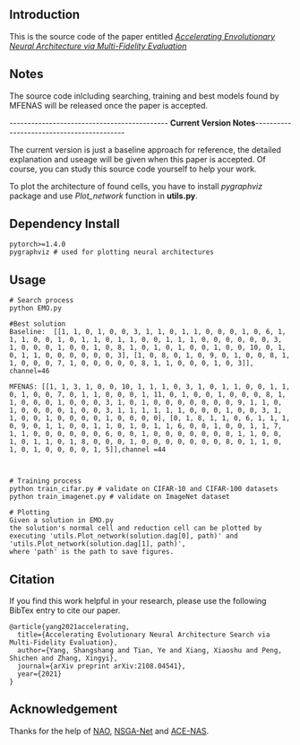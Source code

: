 ## Introduction
This is the source code of the paper entitled [*Accelerating Envolutionary Neural Architecture via Multi-Fidelity Evaluation*](https://arxiv.org/abs/2108.04541)

## Notes
The source code inlcluding searching, training and best models found by MFENAS will be released once the paper is accepted.

-------------------------------------------- **Current Version Notes**------------------------------------------

The current version is just a baseline approach for reference, the detailed explanation and useage will be given when this paper is accepted.
Of course, you can study this source code yourself to help your work.

To plot the architecture of found cells, you have to install *pygraphviz* package and use *Plot_network* function in **utils.py**. 


## Dependency Install
```
pytorch>=1.4.0
pygraphviz # used for plotting neural architectures
```

## Usage
```
# Search process
python EMO.py

#Best solution
Baseline:  [[1, 1, 0, 1, 0, 0, 3, 1, 1, 0, 1, 1, 0, 0, 0, 1, 0, 6, 1, 1, 1, 0, 0, 1, 0, 1, 1, 0, 1, 1, 0, 0, 1, 1, 1, 0, 0, 0, 0, 0, 0, 3, 1, 0, 0, 0, 1, 0, 0, 1, 0, 8, 1, 0, 1, 0, 1, 0, 0, 1, 0, 0, 10, 0, 1, 0, 1, 1, 0, 0, 0, 0, 0, 0, 3], [1, 0, 8, 0, 1, 0, 9, 0, 1, 0, 0, 8, 1, 1, 0, 0, 0, 7, 1, 0, 0, 0, 0, 0, 8, 1, 1, 0, 0, 0, 1, 0, 3]], channel=46

MFENAS: [[1, 1, 3, 1, 0, 0, 10, 1, 1, 1, 0, 3, 1, 0, 1, 1, 0, 0, 1, 1, 0, 1, 0, 0, 7, 0, 1, 1, 0, 0, 0, 1, 11, 0, 1, 0, 0, 1, 0, 0, 0, 8, 1, 1, 0, 0, 0, 1, 0, 0, 0, 3, 1, 0, 1, 0, 0, 0, 0, 0, 0, 0, 9, 1, 1, 0, 1, 0, 0, 0, 0, 1, 0, 0, 3, 1, 1, 1, 1, 1, 1, 0, 0, 0, 1, 0, 0, 3, 1, 1, 0, 0, 1, 0, 0, 0, 0, 1, 0, 0, 0, 0], [0, 1, 8, 1, 1, 0, 6, 1, 1, 1, 0, 9, 0, 1, 1, 0, 0, 1, 1, 0, 1, 0, 1, 1, 6, 0, 0, 1, 0, 0, 1, 1, 7, 1, 1, 0, 0, 0, 0, 0, 0, 6, 0, 0, 1, 0, 0, 0, 0, 0, 0, 0, 1, 1, 0, 0, 1, 0, 1, 1, 0, 1, 8, 0, 0, 0, 1, 0, 0, 0, 0, 0, 0, 0, 8, 0, 1, 1, 0, 1, 0, 1, 0, 0, 0, 0, 1, 5]],channel =44 



# Training process
python train_cifar.py # validate on CIFAR-10 and CIFAR-100 datasets
python train_imagenet.py # validate on ImageNet dataset

# Plotting
Given a solution in EMO.py
the solution's normal cell and reduction cell can be plotted by
executing 'utils.Plot_network(solution.dag[0], path)' and 'utils.Plot_network(solution.dag[1], path)',
where 'path' is the path to save figures.

```




## Citation
If you find this work helpful in your research, please use the following BibTex entry to cite our paper.
```
@article{yang2021accelerating,
  title={Accelerating Evolutionary Neural Architecture Search via Multi-Fidelity Evaluation},
  author={Yang, Shangshang and Tian, Ye and Xiang, Xiaoshu and Peng, Shichen and Zhang, Xingyi},
  journal={arXiv preprint arXiv:2108.04541},
  year={2021}
}
```

## Acknowledgement
Thanks for the help of [NAO](https://github.com/renqianluo/NAO_pytorch/tree/master/NAO_V2), [NSGA-Net](https://github.com/ianwhale/nsga-net) and [ACE-NAS](https://github.com/anonymone/ACE-NAS).

